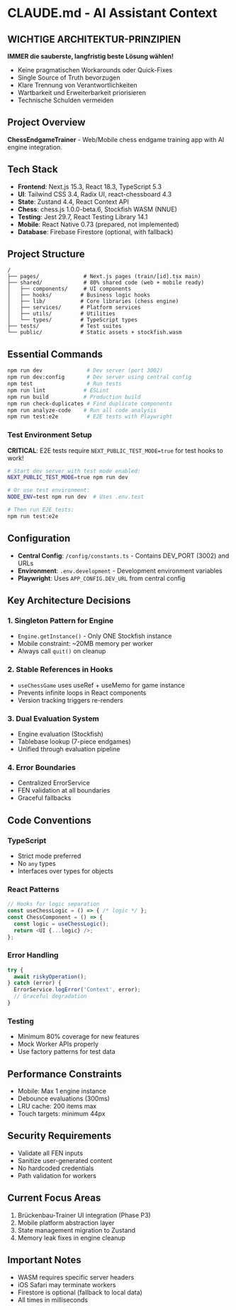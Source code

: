 # CLAUDE.md - AI Assistant Context

## WICHTIGE ARCHITEKTUR-PRINZIPIEN
**IMMER die sauberste, langfristig beste Lösung wählen!**
- Keine pragmatischen Workarounds oder Quick-Fixes
- Single Source of Truth bevorzugen
- Klare Trennung von Verantwortlichkeiten
- Wartbarkeit und Erweiterbarkeit priorisieren
- Technische Schulden vermeiden

## Project Overview
**ChessEndgameTrainer** - Web/Mobile chess endgame training app with AI engine integration.

## Tech Stack
- **Frontend**: Next.js 15.3, React 18.3, TypeScript 5.3
- **UI**: Tailwind CSS 3.4, Radix UI, react-chessboard 4.3
- **State**: Zustand 4.4, React Context API
- **Chess**: chess.js 1.0.0-beta.6, Stockfish WASM (NNUE)
- **Testing**: Jest 29.7, React Testing Library 14.1
- **Mobile**: React Native 0.73 (prepared, not implemented)
- **Database**: Firebase Firestore (optional, with fallback)

## Project Structure
```
/
├── pages/              # Next.js pages (train/[id].tsx main)
├── shared/             # 80% shared code (web + mobile ready)
│   ├── components/     # UI components
│   ├── hooks/         # Business logic hooks
│   ├── lib/           # Core libraries (chess engine)
│   ├── services/      # Platform services
│   ├── utils/         # Utilities
│   └── types/         # TypeScript types
├── tests/             # Test suites
└── public/            # Static assets + stockfish.wasm
```

## Essential Commands
```bash
npm run dev              # Dev server (port 3002)
npm run dev:config       # Dev server using central config
npm test                 # Run tests
npm run lint            # ESLint
npm run build           # Production build
npm run check-duplicates # Find duplicate components
npm run analyze-code    # Run all code analysis
npm run test:e2e         # E2E tests with Playwright
```

### Test Environment Setup
**CRITICAL**: E2E tests require `NEXT_PUBLIC_TEST_MODE=true` for test hooks to work!

```bash
# Start dev server with test mode enabled:
NEXT_PUBLIC_TEST_MODE=true npm run dev

# Or use test environment:
NODE_ENV=test npm run dev  # Uses .env.test

# Then run E2E tests:
npm run test:e2e
```

## Configuration
- **Central Config**: `/config/constants.ts` - Contains DEV_PORT (3002) and URLs
- **Environment**: `.env.development` - Development environment variables
- **Playwright**: Uses `APP_CONFIG.DEV_URL` from central config

## Key Architecture Decisions

### 1. Singleton Pattern for Engine
- `Engine.getInstance()` - Only ONE Stockfish instance
- Mobile constraint: ~20MB memory per worker
- Always call `quit()` on cleanup

### 2. Stable References in Hooks
- `useChessGame` uses useRef + useMemo for game instance
- Prevents infinite loops in React components
- Version tracking triggers re-renders

### 3. Dual Evaluation System
- Engine evaluation (Stockfish)
- Tablebase lookup (7-piece endgames)
- Unified through evaluation pipeline

### 4. Error Boundaries
- Centralized ErrorService
- FEN validation at all boundaries
- Graceful fallbacks

## Code Conventions

### TypeScript
- Strict mode preferred
- No `any` types
- Interfaces over types for objects

### React Patterns
```typescript
// Hooks for logic separation
const useChessLogic = () => { /* logic */ };
const ChessComponent = () => {
  const logic = useChessLogic();
  return <UI {...logic} />;
};
```

### Error Handling
```typescript
try {
  await riskyOperation();
} catch (error) {
  ErrorService.logError('Context', error);
  // Graceful degradation
}
```

### Testing
- Minimum 80% coverage for new features
- Mock Worker APIs properly
- Use factory patterns for test data

## Performance Constraints
- Mobile: Max 1 engine instance
- Debounce evaluations (300ms)
- LRU cache: 200 items max
- Touch targets: minimum 44px

## Security Requirements
- Validate all FEN inputs
- Sanitize user-generated content
- No hardcoded credentials
- Path validation for workers

## Current Focus Areas
1. Brückenbau-Trainer UI integration (Phase P3)
2. Mobile platform abstraction layer
3. State management migration to Zustand
4. Memory leak fixes in engine cleanup

## Important Notes
- WASM requires specific server headers
- iOS Safari may terminate workers
- Firestore is optional (fallback to local data)
- All times in milliseconds